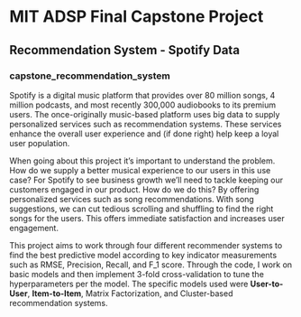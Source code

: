 # MIT ADSP Final Capstone Project
## Recommendation System - Spotify Data
### capstone_recommendation_system

Spotify is a digital music platform that provides over 80 million songs, 4 million podcasts, and most recently 300,000 audiobooks to its premium users. The once-originally music-based platform uses big data to supply personalized services such as recommendation systems. These services enhance the overall user experience and (if done right) help keep a loyal user population.

When going about this project it’s important to understand the problem. How do we supply a better musical experience to our users in this use case? For Spotify to see business growth we’ll need to tackle keeping our customers engaged in our product. How do we do this? By offering personalized services such as song recommendations. With song suggestions, we can cut tedious scrolling and shuffling to find the right songs for the users. This offers immediate satisfaction and increases user engagement.

This project aims to work through four different recommender systems to find the best predictive model according to key indicator measurements such as RMSE, Precision, Recall, and F_1 score. Through the code, I work on basic models and then implement 3-fold cross-validation to tune the hyperparameters per the model. The specific models used were **User-to-User**, **Item-to-Item**, Matrix Factorization, and Cluster-based recommendation systems.
